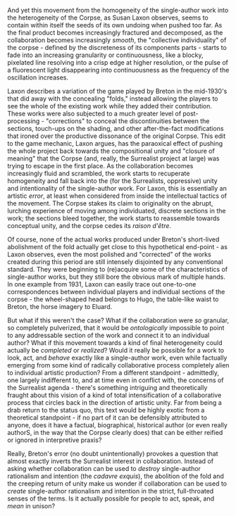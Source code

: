 And yet this movement from the homogeneity of the single-author work into the heterogeneity of the Corpse, as Susan Laxon observes, seems to contain within itself the seeds of its own undoing when pushed too far. As the final product becomes increasingly fractured and decomposed, as the collaboration becomes increasingly _smooth_, the "collective individuality" of the corpse - defined by the discreteness of its components parts - starts to fade into an increasing granularity or continuousness, like a blocky, pixelated line resolving into a crisp edge at higher resolution, or the pulse of a fluorescent light disappearing into continuousness as the frequency of the oscillation increases.

Laxon describes a variation of the game played by Breton in the mid-1930's that did away with the concealing "folds," instead allowing the players to see the whole of the existing work while they added their contribution. These works were also subjected to a much greater level of post-processing - "corrections" to conceal the discontinuities between the sections, touch-ups on the shading, and other after-the-fact modifications that ironed over the productive dissonance of the original Corpse. This edit to the game mechanic, Laxon argues, has the paraoxical effect of pushing the whole project back towards the compositional unity and "closure of meaning" that the Corpse (and, really, the Surrealist project at large) was trying to escape in the first place. As the collaboration becomes increasingly fluid and scrambled, the work starts to recuperate homogeneity and fall back into the (for the Surrealists, oppressive) unity and intentionality of the single-author work. For Laxon, this is essentially an artistic _error_, at least when considered from inside the intellectual tactics of the movement. The Corpse stakes its claim to originality on the abrupt, lurching experience of moving among individuated, discrete sections in the work; the sections bleed together, the work starts to reassemble towards conceptual unity, and the corpse cedes its _raison d'être_.

Of course, none of the actual works produced under Breton's short-lived abolishment of the fold actually get close to this hypothetical end-point - as Laxon observes, even the most polished and "corrected" of the works created during this period are still intensely disjointed by any conventional standard. They were beginning to (re)acquire some of the characteristics of single-author works, but they still bore the obvious mark of multiple hands. In one example from 1931, Laxon can easily trace out one-to-one correspondences between individual players and individual sections of the corpse - the wheel-shaped head belongs to Hugo, the table-like waist to Breton, the horse imagery to Eluard.

But what if this weren't the case? What if the collaboration were _so_ granular, so completely pulverized, that it would be _ontologically_ impossible to point to any addressable section of the work and connect it to an individual author? What if this movement towards a kind of final heterogeneity could actually be _completed_ or _realized_? Would it really be possible for a work to look, act, and _behave_ exactly like a single-author work, even while factually emerging from some kind of radically collaborative process completely alien to individual artistic production? From a different standpoint - admittedly, one largely indifferent to, and at time even in conflict with, the concerns of the Surrealist agenda - there's something intriguing and theoretically fraught about this vision of a kind of total intensification of a collaborative process that circles back in the direction of artistic unity. Far from being a drab return to the status quo, this text would be highly exotic from a theoretical standpoint - if no part of it can be defensibly attributed to anyone, does it have a factual, biographical, historical author (or even really authorS, in the way that the Corpse clearly does) that can be either reified or ignored in interpretive praxis?

Really, Breton's error (no doubt unintentionally) provokes a question that almost exactly inverts the Surrealist interest in collaboration. Instead of asking whether collaboration can be used to _destroy_ single-author rationalism and intention (the _cadavre exquis_), the abolition of the fold and the creeping return of unity make us wonder if collaboration can be used to _create_ single-author rationalism and intention in the strict, full-throated senses of the terms. Is it actually possible for people to act, speak, and _mean_ in unison?
